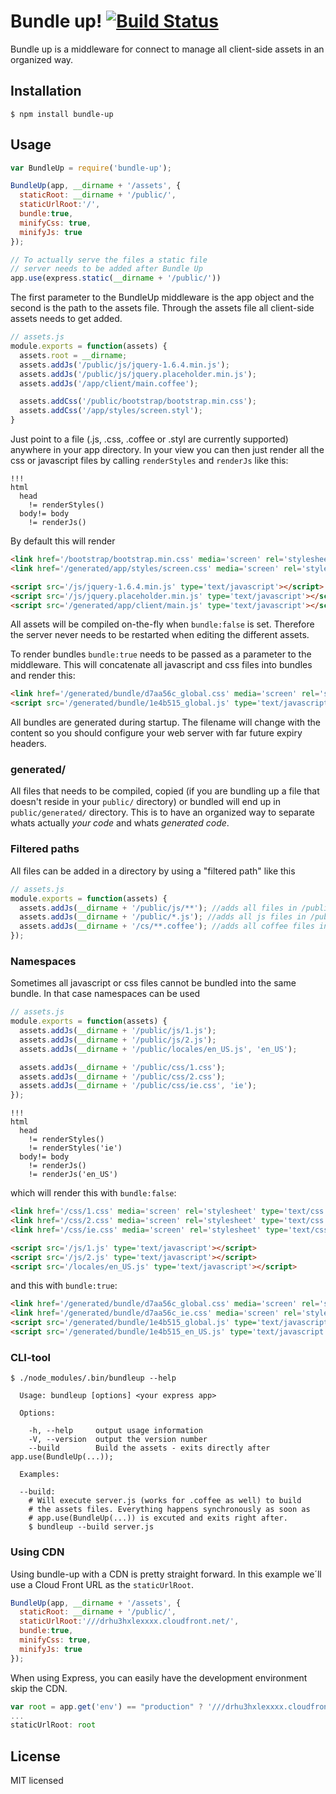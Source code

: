 Bundle up!  [![Build Status](https://secure.travis-ci.org/Cowboy-coder/bundle-up.png)](https://travis-ci.org/Cowboy-coder/bundle-up)
==========

Bundle up is a middleware for connect to manage all client-side assets in an organized way.

Installation
------------

    $ npm install bundle-up

Usage
-----

``` js
var BundleUp = require('bundle-up');

BundleUp(app, __dirname + '/assets', {
  staticRoot: __dirname + '/public/',
  staticUrlRoot:'/',
  bundle:true,
  minifyCss: true,
  minifyJs: true
});

// To actually serve the files a static file
// server needs to be added after Bundle Up
app.use(express.static(__dirname + '/public/'))
```

The first parameter to the BundleUp middleware is the app object and the second is the path to the assets file. Through the assets file all client-side assets needs to get added.

``` js
// assets.js
module.exports = function(assets) {
  assets.root = __dirname;
  assets.addJs('/public/js/jquery-1.6.4.min.js');
  assets.addJs('/public/js/jquery.placeholder.min.js');
  assets.addJs('/app/client/main.coffee');

  assets.addCss('/public/bootstrap/bootstrap.min.css');
  assets.addCss('/app/styles/screen.styl');
}
```

Just point to a file (.js, .css, .coffee or .styl are currently supported) anywhere in your app directory. In your view you can then just render all the css or javascript files by calling `renderStyles` and `renderJs` like this:

``` jade
!!!
html
  head
    != renderStyles()
  body!= body
    != renderJs()
```

By default this will render

``` html
<link href='/bootstrap/bootstrap.min.css' media='screen' rel='stylesheet' type='text/css'/>
<link href='/generated/app/styles/screen.css' media='screen' rel='stylesheet' type='text/css'/>

<script src='/js/jquery-1.6.4.min.js' type='text/javascript'></script>
<script src='/js/jquery.placeholder.min.js' type='text/javascript'></script>
<script src='/generated/app/client/main.js' type='text/javascript'></script>
```

All assets will be compiled on-the-fly when `bundle:false` is set. Therefore the server never
needs to be restarted when editing the different assets.

To render bundles `bundle:true` needs to be passed as a parameter to the middleware. This will concatenate all javascript and css files into bundles and render this:

``` html
<link href='/generated/bundle/d7aa56c_global.css' media='screen' rel='stylesheet' type='text/css'/>
<script src='/generated/bundle/1e4b515_global.js' type='text/javascript'></script>
```

All bundles are generated during startup. The filename will change with the content so you should configure your web server with far future expiry headers.

### generated/

All files that needs to be compiled, copied (if you are bundling up a file that doesn't reside in your `public/` directory) or bundled will end up in `public/generated/` directory. This is to have an organized way to separate whats actually *your code* and whats *generated code*.

### Filtered paths

All files can be added in a directory by using a "filtered path" like this

``` js
// assets.js
module.exports = function(assets) {
  assets.addJs(__dirname + '/public/js/**'); //adds all files in /public/js (subdirectories included)
  assets.addJs(__dirname + '/public/*.js'); //adds all js files in /public
  assets.addJs(__dirname + '/cs/**.coffee'); //adds all coffee files in /cs (subdirectories included)
});
```
### Namespaces

Sometimes all javascript or css files cannot be bundled into the same bundle. In that case
namespaces can be used

``` js
// assets.js
module.exports = function(assets) {
  assets.addJs(__dirname + '/public/js/1.js');
  assets.addJs(__dirname + '/public/js/2.js');
  assets.addJs(__dirname + '/public/locales/en_US.js', 'en_US');

  assets.addJs(__dirname + '/public/css/1.css');
  assets.addJs(__dirname + '/public/css/2.css');
  assets.addJs(__dirname + '/public/css/ie.css', 'ie');
});
```

``` jade
!!!
html
  head
    != renderStyles()
    != renderStyles('ie')
  body!= body
    != renderJs()
    != renderJs('en_US')
```

which will render this with `bundle:false`:

``` html
<link href='/css/1.css' media='screen' rel='stylesheet' type='text/css'/>
<link href='/css/2.css' media='screen' rel='stylesheet' type='text/css'/>
<link href='/css/ie.css' media='screen' rel='stylesheet' type='text/css'/>

<script src='/js/1.js' type='text/javascript'></script>
<script src='/js/2.js' type='text/javascript'></script>
<script src='/locales/en_US.js' type='text/javascript'></script>
```

and this with `bundle:true`:

``` html
<link href='/generated/bundle/d7aa56c_global.css' media='screen' rel='stylesheet' type='text/css'/>
<link href='/generated/bundle/d7aa56c_ie.css' media='screen' rel='stylesheet' type='text/css'/>
<script src='/generated/bundle/1e4b515_global.js' type='text/javascript'></script>
<script src='/generated/bundle/1e4b515_en_US.js' type='text/javascript'></script>
```

### CLI-tool

    $ ./node_modules/.bin/bundleup --help

      Usage: bundleup [options] <your express app>

      Options:

        -h, --help     output usage information
        -V, --version  output the version number
        --build        Build the assets - exits directly after app.use(BundleUp(...));

      Examples:

      --build:
        # Will execute server.js (works for .coffee as well) to build
        # the assets files. Everything happens synchronously as soon as
        # app.use(BundleUp(...)) is excuted and exits right after.
        $ bundleup --build server.js

### Using CDN

Using bundle-up with a CDN is pretty straight forward. In this example we´ll use a Cloud Front URL as the `staticUrlRoot`.

``` js
BundleUp(app, __dirname + '/assets', {
  staticRoot: __dirname + '/public/',
  staticUrlRoot:'///drhu3hxlexxxx.cloudfront.net/',
  bundle:true,
  minifyCss: true,
  minifyJs: true
});
```

When using Express, you can easily have the development environment skip the CDN.

``` js
var root = app.get('env') == "production" ? '///drhu3hxlexxxx.cloudfront.net/' : "/";
...
staticUrlRoot: root
```

License
-------

MIT licensed
